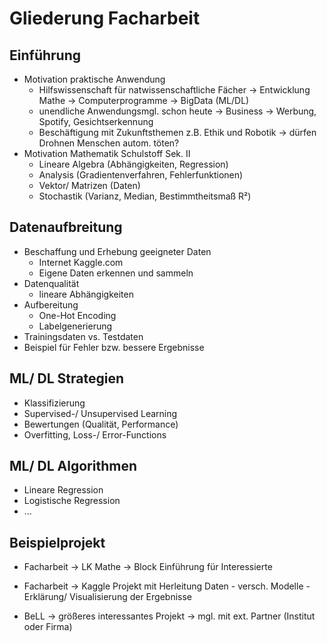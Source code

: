 # Gliederung Facharbeit
## Einführung
* Motivation praktische Anwendung
  * Hilfswissenschaft für natwissenschaftliche Fächer -> Entwicklung Mathe -> Computerprogramme -> BigData (ML/DL)
  * unendliche Anwendungsmgl. schon heute -> Business -> Werbung, Spotify, Gesichtserkennung
  * Beschäftigung mit Zukunftsthemen z.B. Ethik und Robotik -> dürfen Drohnen Menschen autom. töten?
* Motivation Mathematik Schulstoff Sek. II
  * Lineare Algebra (Abhängigkeiten, Regression) 
  * Analysis (Gradientenverfahren, Fehlerfunktionen) 
  * Vektor/ Matrizen (Daten)
  * Stochastik (Varianz, Median, Bestimmtheitsmaß R²)
## Datenaufbreitung
* Beschaffung und Erhebung geeigneter Daten
  * Internet Kaggle.com
  * Eigene Daten erkennen und sammeln
* Datenqualität
  * lineare Abhängigkeiten
* Aufbereitung
  * One-Hot Encoding
  * Labelgenerierung
* Trainingsdaten vs. Testdaten
* Beispiel für Fehler bzw. bessere Ergebnisse
## ML/ DL Strategien
* Klassifizierung
* Supervised-/ Unsupervised Learning
* Bewertungen (Qualität, Performance)
* Overfitting, Loss-/ Error-Functions
## ML/ DL Algorithmen
* Lineare Regression
* Logistische Regression
* ...

## Beispielprojekt
* Facharbeit -> LK Mathe -> Block Einführung für Interessierte
* Facharbeit -> Kaggle Projekt mit Herleitung Daten - versch. Modelle - Erklärung/ Visualisierung der Ergebnisse

* BeLL -> größeres interessantes Projekt -> mgl. mit ext. Partner (Institut oder Firma)
